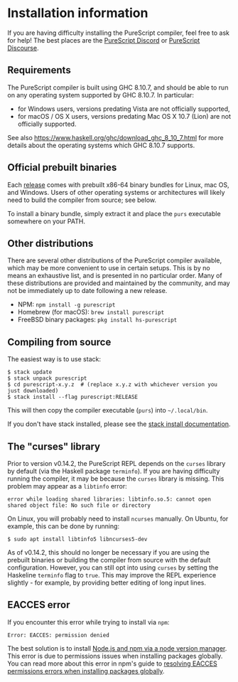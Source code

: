 # Installation information

If you are having difficulty installing the PureScript compiler, feel free to ask for help! The best places are the [PureScript Discord](https://purescript.org/chat) or [PureScript Discourse](https://discourse.purescript.org).

## Requirements

The PureScript compiler is built using GHC 8.10.7, and should be able to run on any operating system supported by GHC 8.10.7. In particular:

* for Windows users, versions predating Vista are not officially supported,
* for macOS / OS X users, versions predating Mac OS X 10.7 (Lion) are not officially supported.

See also <https://www.haskell.org/ghc/download_ghc_8_10_7.html> for more details about the operating systems which GHC 8.10.7 supports.

## Official prebuilt binaries

Each [release](https://github.com/purescript/purescript/releases) comes with prebuilt x86-64 binary bundles for Linux, mac OS, and Windows. Users of other operating systems or architectures will likely need to build the compiler from source; see below.

To install a binary bundle, simply extract it and place the `purs` executable somewhere on your PATH.

## Other distributions

There are several other distributions of the PureScript compiler available, which may be more convenient to use in certain setups. This is by no means an exhaustive list, and is presented in no particular order. Many of these distributions are provided and maintained by the community, and may not be immediately up to date following a new release.

* NPM: `npm install -g purescript`
* Homebrew (for macOS): `brew install purescript`
* FreeBSD binary packages: `pkg install hs-purescript`

## Compiling from source

The easiest way is to use stack:

```
$ stack update
$ stack unpack purescript
$ cd purescript-x.y.z  # (replace x.y.z with whichever version you just downloaded)
$ stack install --flag purescript:RELEASE
```

This will then copy the compiler executable (`purs`) into `~/.local/bin`.

If you don't have stack installed, please see the [stack install documentation](https://github.com/commercialhaskell/stack/blob/master/doc/install_and_upgrade.md).

## The "curses" library

Prior to version v0.14.2, the PureScript REPL depends on the `curses` library
by default (via the Haskell package `terminfo`). If you are having difficulty
running the compiler, it may be because the `curses` library is missing. This
problem may appear as a `libtinfo` error:
```
error while loading shared libraries: libtinfo.so.5: cannot open shared object file: No such file or directory
```

On Linux, you will probably need to install `ncurses` manually. On Ubuntu, for
example, this can be done by running:
```
$ sudo apt install libtinfo5 libncurses5-dev
```

As of v0.14.2, this should no longer be necessary if you are using the prebuilt
binaries or building the compiler from source with the default configuration.
However, you can still opt into using `curses` by setting the Haskeline
`terminfo` flag to `true`. This may improve the REPL experience slightly - for
example, by providing better editing of long input lines.

## EACCES error

If you encounter this error while trying to install via `npm`:
```
Error: EACCES: permission denied
```

The best solution is to install [Node.js and npm via a node version manager](https://docs.npmjs.com/downloading-and-installing-node-js-and-npm#using-a-node-version-manager-to-install-nodejs-and-npm). This error is due to permissions issues when installing packages globally. You can read more about this error in npm's guide to [resolving EACCES permissions errors when installing packages globally](https://docs.npmjs.com/getting-started/fixing-npm-permissions).
